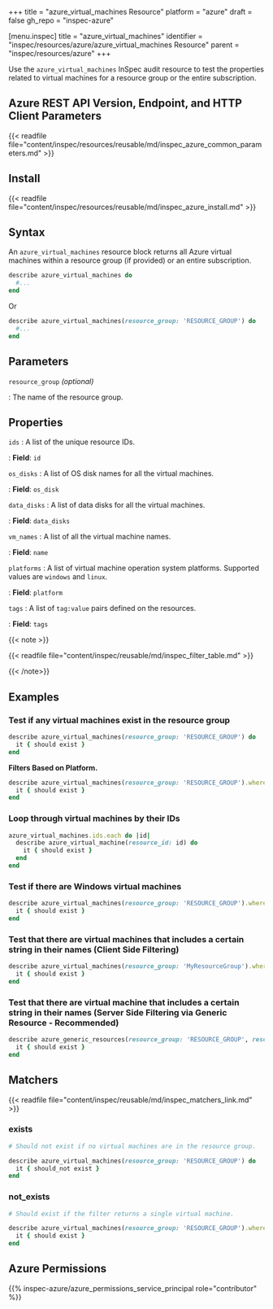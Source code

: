 +++
title = "azure_virtual_machines Resource"
platform = "azure"
draft = false
gh_repo = "inspec-azure"

[menu.inspec]
title = "azure_virtual_machines"
identifier = "inspec/resources/azure/azure_virtual_machines Resource"
parent = "inspec/resources/azure"
+++

Use the `azure_virtual_machines` InSpec audit resource to test the properties related to virtual machines for a resource group or the entire subscription.

## Azure REST API Version, Endpoint, and HTTP Client Parameters

{{< readfile file="content/inspec/resources/reusable/md/inspec_azure_common_parameters.md" >}}

## Install

{{< readfile file="content/inspec/resources/reusable/md/inspec_azure_install.md" >}}

## Syntax

An `azure_virtual_machines` resource block returns all Azure virtual machines within a resource group (if provided) or an entire subscription.

```ruby
describe azure_virtual_machines do
  #...
end
```

Or

```ruby
describe azure_virtual_machines(resource_group: 'RESOURCE_GROUP') do
  #...
end
```

## Parameters

`resource_group` _(optional)_

: The name of the resource group.

## Properties

`ids`
: A list of the unique resource IDs.

: **Field**: `id`

`os_disks`
: A list of OS disk names for all the virtual machines.

: **Field**: `os_disk`

`data_disks`
: A list of data disks for all the virtual machines.

: **Field**: `data_disks`

`vm_names`
: A list of all the virtual machine names.

: **Field**: `name`

`platforms`
: A list of virtual machine operation system platforms. Supported values are `windows` and `linux`.

: **Field**: `platform`

`tags`
: A list of `tag:value` pairs defined on the resources.

: **Field**: `tags`

{{< note >}}

{{< readfile file="content/inspec/reusable/md/inspec_filter_table.md" >}}

{{< /note>}}

## Examples

### Test if any virtual machines exist in the resource group

```ruby
describe azure_virtual_machines(resource_group: 'RESOURCE_GROUP') do
  it { should exist }
end
```

**Filters Based on Platform.**

```ruby
describe azure_virtual_machines(resource_group: 'RESOURCE_GROUP').where(platform: 'windows') do
  it { should exist }
end
```

### Loop through virtual machines by their IDs

```ruby
azure_virtual_machines.ids.each do |id|
  describe azure_virtual_machine(resource_id: id) do
    it { should exist }
  end
end
```

### Test if there are Windows virtual machines

```ruby
describe azure_virtual_machines(resource_group: 'RESOURCE_GROUP').where(platform: 'windows') do
  it { should exist }
end
```

### Test that there are virtual machines that includes a certain string in their names (Client Side Filtering)

```ruby
describe azure_virtual_machines(resource_group: 'MyResourceGroup').where { name.include?('WindowsVm') } do
  it { should exist }
end
```

### Test that there are virtual machine that includes a certain string in their names (Server Side Filtering via Generic Resource - Recommended)

```ruby
describe azure_generic_resources(resource_group: 'RESOURCE_GROUP', resource_provider: 'Microsoft.Compute/virtualMachine', substring_of_name: 'WindowsVm') do
  it { should exist }
end
```

## Matchers

{{< readfile file="content/inspec/reusable/md/inspec_matchers_link.md" >}}

### exists

```ruby
# Should not exist if no virtual machines are in the resource group.

describe azure_virtual_machines(resource_group: 'RESOURCE_GROUP') do
  it { should_not exist }
end
```

### not_exists

```ruby
# Should exist if the filter returns a single virtual machine.

describe azure_virtual_machines(resource_group: 'RESOURCE_GROUP').where(platform: 'windows') do
  it { should exist }
end
```

## Azure Permissions

{{% inspec-azure/azure_permissions_service_principal role="contributor" %}}
